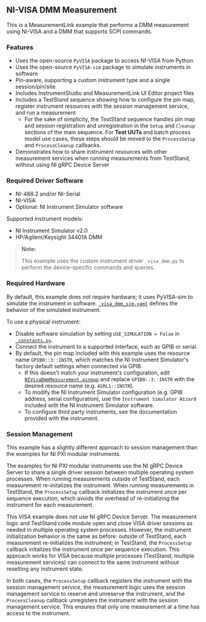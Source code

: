 ## NI-VISA DMM Measurement

This is a MeasurementLink example that performs a DMM measurement using NI-VISA
and a DMM that supports SCPI commands.  

### Features

- Uses the open-source `PyVISA` package to access NI-VISA from Python
- Uses the open-source `PyVISA-sim` package to simulate instruments in software
- Pin-aware, supporting a custom instrument type and a single session/pin/site
- Includes InstrumentStudio and MeasurementLink UI Editor project files
- Includes a TestStand sequence showing how to configure the pin map, register
  instrument resources with the session management service, and run a measurement
  - For the sake of simplicity, the TestStand sequence handles pin map and session
    registration and unregistration in the `Setup` and `Cleanup` sections of the main 
    sequence. For **Test UUTs** and batch process model use cases, these steps should
    be moved to the `ProcessSetup` and `ProcessCleanup` callbacks.
- Demonstrates how to share instrument resources with other measurement services
  when running measurements from TestStand, without using NI gRPC Device Server

### Required Driver Software

- NI-488.2 and/or NI-Serial
- NI-VISA
- Optional: NI Instrument Simulator software

Supported instrument models:
- NI Instrument Simulator v2.0
- HP/Agilent/Keysight 34401A DMM

> **Note:**
>
> This example uses the custom instrument driver `_visa_dmm.py` to perform the device-specific commands and queries.

### Required Hardware

By default, this example does not require hardware; it uses PyVISA-sim to
simulate the instrument in software.
[`_visa_dmm_sim.yaml`](./_visa_dmm_sim.yaml) defines the
behavior of the simulated instrument. 

To use a physical instrument:
- Disable software simulation by setting `USE_SIMULATION = False` in
  [`_constants.py`](./_constants.py). 
- Connect the instrument to a supported interface, such as GPIB or serial.
- By default, the pin map included with this example uses the resource name
  `GPIB0::3::INSTR`, which matches the NI Instrument Simulator's factory default
  settings when connected via GPIB.
  - If this doesn't match your instrument's configuration, edit
    [`NIVisaDmmMeasurement.pinmap`](./NIVisaDmmMeasurement.pinmap) and replace
    `GPIB0::3::INSTR` with the desired resource name (e.g. `ASRL1::INSTR`).
  - To modify the NI Instrument Simulator configuration (e.g. GPIB address,
    serial configuration), use the `Instrument Simulator Wizard` included with
    the NI Instrument Simulator software.
  - To configure third party instruments, see the documentation provided with the instrument.

### Session Management

This example has a slightly different approach to session management than the
examples for NI PXI modular instruments. 

The examples for NI PXI modular instruments use the NI gRPC Device Server to
share a single driver session between multiple operating system processes. When running
measurements outside of TestStand, each measurement re-initalizes the
instrument. When running measurements in TestStand, the `ProcessSetup` callback
initializes the instrument once per sequence execution, which avoids
the overhead of re-initializing the instrument for each measurement.

This VISA example does not use NI gRPC Device Server. The measurement logic and
TestStand code module open and close VISA driver sessions as needed in multiple
operating system processes. However, the instrument initialization behavior is
the same as before: outside of TestStand, each measurement re-initializes the
instrument; in TestStand, the `ProcessSetup` callback initalizes the instrument
once per sequence execution. This approach works for VISA because multiple
processes (TestStand, multiple measurement services) can connect to the same
instrument without resetting any instrument state.

In both cases, the `ProcessSetup` callback registers the instrument with the
session management service, the measurement logic uses the session management
service to reserve and unreserve the instrument, and the `ProcessCleanup`
callback unregisters the instrument with the session management service. This
ensures that only one measurement at a time has access to the instrument.